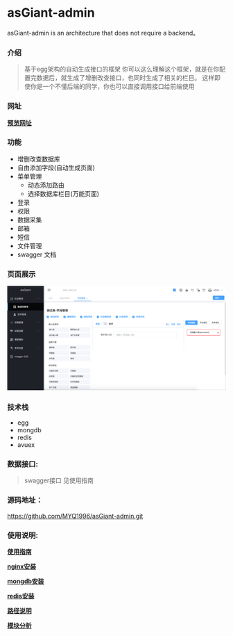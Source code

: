 # asGiant-admin

asGiant-admin is an architecture that does not require a backend。

### 介绍
> 基于egg架构的自动生成接口的框架
> 你可以这么理解这个框架，就是在你配置完数据后，就生成了增删改查接口，也同时生成了相关的栏目。
> 这样即使你是一个不懂后端的同学，你也可以直接调用接口给前端使用

### 网址
<a href="http://admin.shanghai70.com" target="_blank"><strong>预览网址</strong></a>

### 功能

- 增删改查数据库
- 自由添加字段(自动生成页面)
- 菜单管理
  - 动态添加路由
  - 选择数据库栏目(万能页面)
- 登录
- 权限
- 数据采集
- 邮箱
- 短信
- 文件管理
- swagger 文档

### 页面展示

![页面展示](https://github.com/MYQ1996/asGiant-admin/blob/master/document/img/WX20190603-215825@2x.png?raw=true)

### 技术栈
- egg
- mongdb
- redis
- avuex

### 数据接口:
> swagger接口 见使用指南

### 源码地址：
https://github.com/MYQ1996/asGiant-admin.git

### 使用说明:
<a href="https://github.com/MYQ1996/asGiant-admin/blob/master/document/guide.md"><strong>使用指南</strong></a>

<a href="https://github.com/MYQ1996/asGiant-admin/blob/master/document/nginx.md"><strong>nginx安装</strong></a>

<a href="https://github.com/MYQ1996/asGiant-admin/blob/master/document/mongodb.md"><strong>mongdb安装</strong></a>

<a href="https://github.com/MYQ1996/asGiant-admin/blob/master/document/redis.md"><strong>redis安装</strong></a>

<a href="https://github.com/MYQ1996/asGiant-admin/blob/master/document/directory.md"><strong>路径说明</strong></a>

<a href="https://github.com/MYQ1996/asGiant-admin/blob/master/document/installation.md"><strong>模块分析</strong></a>